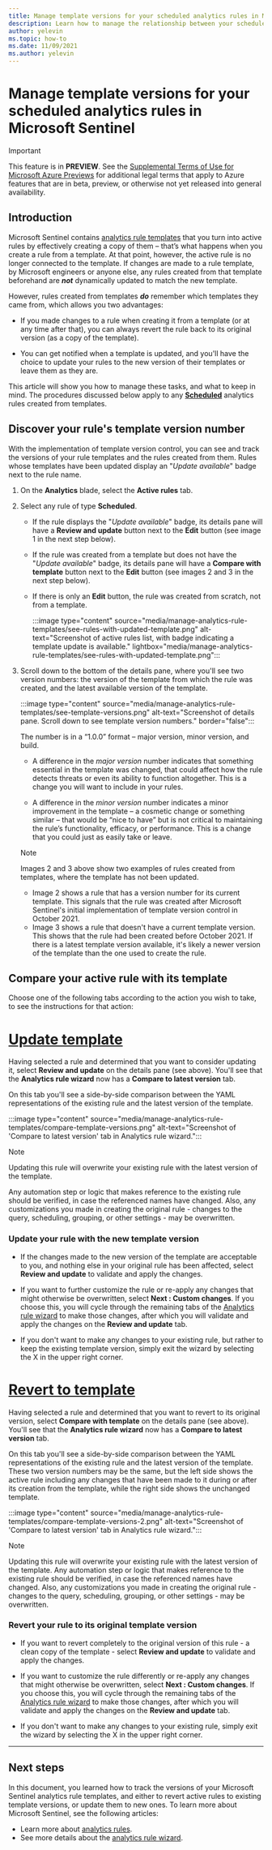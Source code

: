 ```yaml
---
title: Manage template versions for your scheduled analytics rules in Microsoft Sentinel
description: Learn how to manage the relationship between your scheduled analytics rule templates and the rules created from those templates. Merge updates to the templates into your rules, and revert changes in your rules back to the original template.
author: yelevin
ms.topic: how-to
ms.date: 11/09/2021
ms.author: yelevin
---
```


# Manage template versions for your scheduled analytics rules in Microsoft Sentinel

> [!IMPORTANT]
>
> This feature is in **PREVIEW**. See the [Supplemental Terms of Use for Microsoft Azure Previews](https://azure.microsoft.com/support/legal/preview-supplemental-terms/) for additional legal terms that apply to Azure features that are in beta, preview, or otherwise not yet released into general availability.

## Introduction

Microsoft Sentinel contains [analytics rule templates](threat-detection.md) that you turn into active rules by effectively creating a copy of them – that’s what happens when you create a rule from a template. At that point, however, the active rule is no longer connected to the template. If changes are made to a rule template, by Microsoft engineers or anyone else, any rules created from that template beforehand are ***not*** dynamically updated to match the new template.

However, rules created from templates ***do*** remember which templates they came from, which allows you two advantages:

- If you made changes to a rule when creating it from a template (or at any time after that), you can always revert the rule back to its original version (as a copy of the template).

- You can get notified when a template is updated, and you'll have the choice to update your rules to the new version of their templates or leave them as they are.

This article will show you how to manage these tasks, and what to keep in mind. The procedures discussed below apply to any **[Scheduled](scheduled-rules-overview.md)** analytics rules created from templates.

## Discover your rule's template version number

With the implementation of template version control, you can see and track the versions of your rule templates and the rules created from them. Rules whose templates have been updated display an "*Update available*" badge next to the rule name.

1. On the **Analytics** blade, select the **Active rules** tab.

1. Select any rule of type **Scheduled**.  

    - If the rule displays the "*Update available*" badge, its details pane will have a **Review and update** button next to the **Edit** button (see image 1 in the next step below).

    - If the rule was created from a template but does not have the "*Update available*" badge, its details pane will have a **Compare with template** button next to the **Edit** button (see images 2 and 3 in the next step below).

    - If there is only an **Edit** button, the rule was created from scratch, not from a template.

        :::image type="content" source="media/manage-analytics-rule-templates/see-rules-with-updated-template.png" alt-text="Screenshot of active rules list, with badge indicating a template update is available." lightbox="media/manage-analytics-rule-templates/see-rules-with-updated-template.png":::

1. Scroll down to the bottom of the details pane, where you'll see two version numbers: the version of the template from which the rule was created, and the latest available version of the template. 

    :::image type="content" source="media/manage-analytics-rule-templates/see-template-versions.png" alt-text="Screenshot of details pane. Scroll down to see template version numbers." border="false":::

    The number is in a “1.0.0” format – major version, minor version, and build.  

    - A difference in the *major version* number indicates that something essential in the template was changed, that could affect how the rule detects threats or even its ability to function altogether. This is a change you will want to include in your rules.

    - A difference in the *minor version* number indicates a minor improvement in the template – a cosmetic change or something similar – that would be “nice to have” but is not critical to maintaining the rule’s functionality, efficacy, or performance. This is a change that you could just as easily take or leave.

    > [!NOTE]
    > Images 2 and 3 above show two examples of rules created from templates, where the template has not been updated.
    > - Image 2 shows a rule that has a version number for its current template. This signals that the rule was created after Microsoft Sentinel's initial implementation of template version control in October 2021.
    > - Image 3 shows a rule that doesn't have a current template version. This shows that the rule had been created before October 2021. If there is a latest template version available, it's likely a newer version of the template than the one used to create the rule.

## Compare your active rule with its template

Choose one of the following tabs according to the action you wish to take, to see the instructions for that action:

# [Update template](#tab/update)

Having selected a rule and determined that you want to consider updating it, select **Review and update** on the details pane (see above). You'll see that the **Analytics rule wizard** now has a **Compare to latest version** tab.

On this tab you'll see a side-by-side comparison between the YAML representations of the existing rule and the latest version of the template. 

:::image type="content" source="media/manage-analytics-rule-templates/compare-template-versions.png" alt-text="Screenshot of 'Compare to latest version' tab in Analytics rule wizard.":::

> [!NOTE]
> Updating this rule will overwrite your existing rule with the latest version of the template.

Any automation step or logic that makes reference to the existing rule should be verified, in case the referenced names have changed. Also, any customizations you made in creating the original rule - changes to the query, scheduling, grouping, or other settings - may be overwritten.

### Update your rule with the new template version

- If the changes made to the new version of the template are acceptable to you, and nothing else in your original rule has been affected, select **Review and update** to validate and apply the changes. 

- If you want to further customize the rule or re-apply any changes that might otherwise be overwritten, select **Next : Custom changes**. If you choose this, you will cycle through the remaining tabs of the [Analytics rule wizard](create-analytics-rules.md) to make those changes, after which you will validate and apply the changes on the **Review and update** tab.

- If you don't want to make any changes to your existing rule, but rather to keep the existing template version, simply exit the wizard by selecting the X in the upper right corner.

# [Revert to template](#tab/revert)

Having selected a rule and determined that you want to revert to its original version, select **Compare with template** on the details pane (see above). You'll see that the **Analytics rule wizard** now has a **Compare to latest version** tab.

On this tab you'll see a side-by-side comparison between the YAML representations of the existing rule and the latest version of the template. These two version numbers may be the same, but the left side shows the active rule including any changes that have been made to it during or after its creation from the template, while the right side shows the unchanged template.

:::image type="content" source="media/manage-analytics-rule-templates/compare-template-versions-2.png" alt-text="Screenshot of 'Compare to latest version' tab in Analytics rule wizard.":::

> [!NOTE]
> Updating this rule will overwrite your existing rule with the latest version of the template.
Any automation step or logic that makes reference to the existing rule should be verified, in case the referenced names have changed. Also, any customizations you made in creating the original rule - changes to the query, scheduling, grouping, or other settings - may be overwritten.

### Revert your rule to its original template version

- If you want to revert completely to the original version of this rule - a clean copy of the template - select **Review and update** to validate and apply the changes. 

- If you want to customize the rule differently or re-apply any changes that might otherwise be overwritten, select **Next : Custom changes**. If you choose this, you will cycle through the remaining tabs of the [Analytics rule wizard](create-analytics-rules.md) to make those changes, after which you will validate and apply the changes on the **Review and update** tab.

- If you don't want to make any changes to your existing rule, simply exit the wizard by selecting the X in the upper right corner.

---

## Next steps
In this document, you learned how to track the versions of your Microsoft Sentinel analytics rule templates, and either to revert active rules to existing template versions, or update them to new ones. To learn more about Microsoft Sentinel, see the following articles:

- Learn more about [analytics rules](threat-detection.md).
- See more details about the [analytics rule wizard](create-analytics-rules.md).
